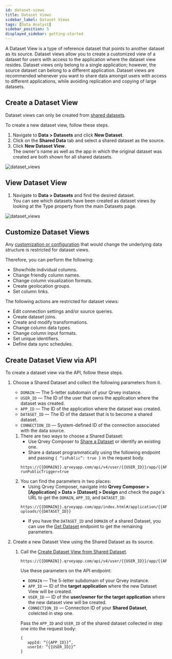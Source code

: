 ```yaml
---
id: dataset-views
title: Dataset Views
sidebar_label: Dataset Views
tags: [Data Analyst]
sidebar_position: 5
displayed_sidebar: getting-started
---
```


A Dataset View is a type of reference dataset that points to another dataset as its source. Dataset views allow you to create a customized view of a dataset for users with access to the application where the dataset view resides. Dataset views only belong to a single application; however, the source dataset can belong to a different application. Dataset views are recommended whenever you want to share data amongst users with access to different applications, while avoiding replication and copying of large datasets.

## Create a Dataset View

Dataset views can only be created from [shared datasets](./overview-of-datasets.md#share-and-un-share-datasets).

To create a new dataset view, follow these steps.

1. Navigate to **Data > Datasets** and click **New Dataset**.  
2. Click on the **Shared Data** tab and select a shared dataset as the source.
3. Click **New Dataset View**.  
   The owner's name as well as the app in which the original dataset was created are both shown for all shared datasets. 

![dataset_views](https://s3.amazonaws.com/cdn.qrvey.com/documentation_assets/ui-docs/datasets/Dataset+Views/datasetviews4.png#thumbnail-60) 

## View Dataset View

1. Navigate to **Data > Datasets** and find the desired dataset.  
   You can see which datasets have been created as dataset views by looking at the Type property from the main Datasets page.

![dataset_views](https://s3.amazonaws.com/cdn.qrvey.com/documentation_assets/ui-docs/datasets/Dataset+Views/dataviews2.png#thumbnail-40) 

## Customize Dataset Views

Any [customization or configuration](./managed-datasets.md#create-a-managed-dataset) that would change the underlying data structure is restricted for dataset views.

Therefore, you can perform the following:
- Show/hide individual columns.
- Change friendly column names.
- Change column visualization formats.
- Create geolocation groups.
- Set column links.

The following actions are restricted for dataset views: 
- Edit connection settings and/or source queries.
- Create dataset joins.
- Create and modify transformations.
- Change column data types.
- Change column input formats.
- Set unique identifiers.
- Define data sync schedules.

## Create Dataset View via API

To create a dataset view via the API, follow these steps.
1. Choose a Shared Dataset and collect the following parameters from it.
   - `DOMAIN` — The 5-letter subdomain of your Qrvey instance.
   - `USER_ID` — The ID of the user that owns the application where the dataset was created.
   - `APP_ID` — The ID of the application where the dataset was created.
   - `DATASET_ID` — The ID of the dataset that is to become a shared dataset.
   - `CONNECTION_ID` — System-defined ID of the connection associated with the data source.

   1. There are two ways to choose a Shared Dataset:  
      - Use Qrvey Composer to [Share a Dataset](./overview-of-datasets.md#share-and-un-share-datasets) or identify an existing one.
      - Share a dataset programmatically using the following endpoint and passing `{ “isPublic”: true }` in the request body.
      ```
      https://{{DOMAIN}}.qrveyapp.com/api/v4/user/{{USER_ID}}/app/{{APP_ID}}/qollect/dataset/{{DATASET_ID}}/publishVersion?runPublicTrigger=true
      ```
   2. You can find the parameters in two places:
      - Using Qrvey Composer, navigate into **Qrvey Composer > [Application] > Data > [Dataset] > Design** and check the page's URL to get the `DOMAIN`, `APP_ID`, and `DATASET_ID`:
      ```
      https://{{DOMAIN}}.qrveyapp.com/app/index.html#/application/{{APP_ID}}/data-uploads/{{DATASET_ID}}
      ```
      - If you have the `DATASET_ID` and `DOMAIN` of a shared Dataset, you can use the [Get Dataset](https://qrvey.stoplight.io/docs/qrvey-api-doc/9xpku63qfxq54-get-dataset) endpoint to get the remaining parameters.

2. Create a new Dataset View using the Shared Dataset as its source.

   1. Call the [Create Dataset View from Shared Dataset](https://qrvey.stoplight.io/docs/qrvey-api-doc/d1a594100ae37-create-dataset-view-from-shared-dataset). 
         ```
      https://{{DOMAIN}}.qrveyapp.com/api/v4/user/{{USER_ID}}/app/{{APP_ID}}/qollect/dataset/clone/connection/{{CONNECTION_ID}}
      ```

      Use these parameters on the API endpoint:
      - `DOMAIN` — The 5-letter subdomain of your Qrvey instance.
      - `APP_ID` — ID of the **target application** where the new Dataset View will be created.
      - `USER_ID` — ID of the **user/owner for the target application** where the new dataset view will be created.
      - `CONNECTION_ID` — Connection ID of your **Shared Dataset**, colelcted in step one.
      
      Pass the `APP_ID` and `USER_ID` of the shared dataset collected in step one into the request body:

      ```
      {
         appId: “{{APP_ID}}”,
         userId: “{{USER_ID}}”
      }
      ```
